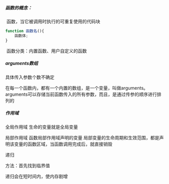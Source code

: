 ##### 函数的概念：

​	函数，当它被调用时执行的可重复使用的代码块

```javascript
function 函数名(){
	函数体;
}
```

​																																																																																																																														函数分类：内置函数、用户自定义的函数

##### arguments数组

具体传入参数个数不确定

在每一个函数内，都有一个内置的数组，是一个变量，叫做arguments。arguments可以存储当前函数传入的所有参数，而且，是通过传参的顺序进行排列的

##### 作用域

全局作用域         生命的变量就是全局变量

局部作用域         函数局部作用域声明的变量 局部变量的生命周期和生效范围，都是声明该变量的函数区域，当函数调用完成后，就直接销毁



递归

方法：首先找到临界值

递归会在短时间内，使内存剧增											


